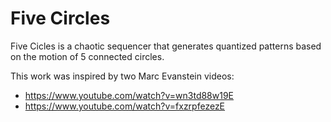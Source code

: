 # Five Circles

Five Cicles is a chaotic sequencer that generates quantized patterns based on the motion of 5 connected circles.

This work was inspired by two Marc Evanstein videos:
- https://www.youtube.com/watch?v=wn3td88w19E
- https://www.youtube.com/watch?v=fxzrpfezezE
